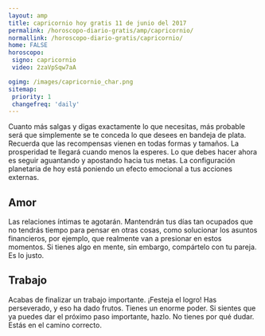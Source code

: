 ```yaml
---
layout: amp
title: capricornio hoy gratis 11 de junio del 2017 
permalink: /horoscopo-diario-gratis/amp/capricornio/
normallink: /horoscopo-diario-gratis/capricornio/
home: FALSE
horoscopo:
 signo: capricornio
 video: 2zaVpSqw7aA

ogimg: /images/capricornio_char.png
sitemap:
 priority: 1
 changefreq: 'daily'
---
```



Cuanto más salgas y digas exactamente lo que necesitas, más probable será que simplemente se te conceda lo que desees en bandeja de plata. Recuerda que las recompensas vienen en todas formas y tamaños. La prosperidad te llegará cuando menos la esperes. Lo que debes hacer ahora es seguir aguantando y apostando hacia tus metas. La configuración planetaria de hoy está poniendo un efecto emocional a tus acciones externas.

## Amor

Las relaciones íntimas te agotarán. Mantendrán tus días tan ocupados que no tendrás tiempo para pensar en otras cosas, como solucionar los asuntos financieros, por ejemplo, que realmente van a presionar en estos momentos. Si tienes algo en mente, sin embargo, compártelo con tu pareja. Es lo justo.

## Trabajo

Acabas de finalizar un trabajo importante. ¡Festeja el logro! Has perseverado, y eso ha dado frutos. Tienes un enorme poder. Si sientes que ya puedes dar el próximo paso importante, hazlo. No tienes por qué dudar. Estás en el camino correcto.